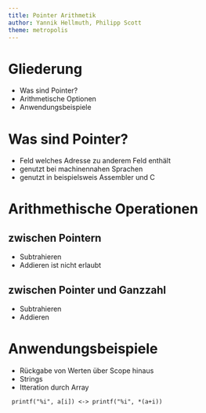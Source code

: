 ```yaml
---
title: Pointer Arithmetik
author: Yannik Hellmuth, Philipp Scott
theme: metropolis
---
```


# Gliederung
- Was sind Pointer?
- Arithmetische Optionen
- Anwendungsbeispiele

# Was sind Pointer?
- Feld welches Adresse zu anderem Feld enthält
- genutzt bei machinennahen Sprachen
- genutzt in beispielsweis Assembler und C

# Arithmethische Operationen

## zwischen Pointern
- Subtrahieren
- Addieren ist nicht erlaubt

## zwischen Pointer und Ganzzahl
- Subtrahieren
- Addieren

# Anwendungsbeispiele
- Rückgabe von Werten über Scope hinaus
- Strings
- Itteration durch Array

`` printf("%i", a[i]) <-> printf("%i", *(a+i))``


